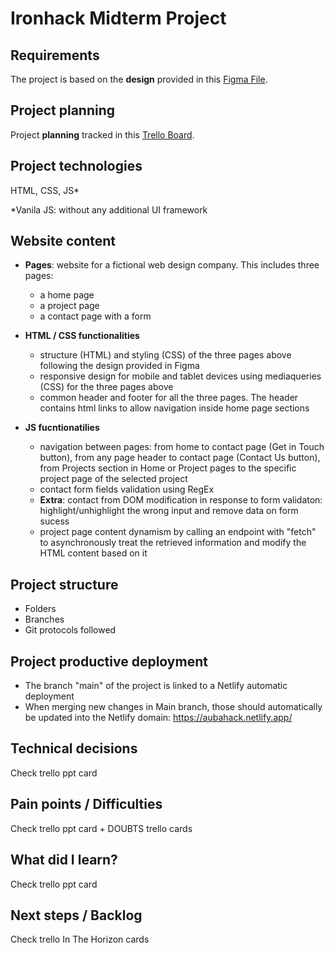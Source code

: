 # Ironhack Midterm Project

## Requirements
The project is based on the **design** provided in this [Figma File]([url](https://www.figma.com/file/fO1DtHTp1oVIV03V4o0kMx/mid-term-project?type=design&node-id=0-1&mode=design&t=1MhBfRFdA3Z6wwR6-0)).

## Project planning
Project **planning** tracked in this [Trello Board]([url](https://trello.com/b/P7RjGfmD/ironhack-midterm)).

## Project technologies
HTML, CSS, JS*

*Vanila JS: without any additional UI framework

## Website content
- **Pages**: website for a fictional web design company. This includes three pages:
    - a home page
    - a project page
    - a contact page with a form

- **HTML / CSS functionalities**
    - structure (HTML) and styling (CSS) of the three pages above following the design provided in Figma
    - responsive design for mobile and tablet devices using mediaqueries (CSS) for the three pages above
    - common header and footer for all the three pages. The header contains html links to allow navigation inside home page sections
      
- **JS fucntionatilies**
    - navigation between pages: from home to contact page (Get in Touch button), from any page header to contact page (Contact Us button), from Projects section in Home or Project pages to the specific project page of the selected project
    - contact form fields validation using RegEx
    - **Extra**: contact from DOM modification in response to form validaton: highlight/unhighlight the wrong input and remove data on form sucess
    - project page content dynamism by calling an endpoint with "fetch" to asynchronously treat the retrieved information and modify the HTML content based on it

## Project structure
- Folders
- Branches
- Git protocols followed

## Project productive deployment
- The branch "main" of the project is linked to a Netlify automatic deployment
- When merging new changes in Main branch, those should automatically be updated into the Netlify domain: https://aubahack.netlify.app/

## Technical decisions
Check trello ppt card

## Pain points / Difficulties
Check trello ppt card + DOUBTS trello cards

## What did I learn?
Check trello ppt card

## Next steps / Backlog
Check trello In The Horizon cards
